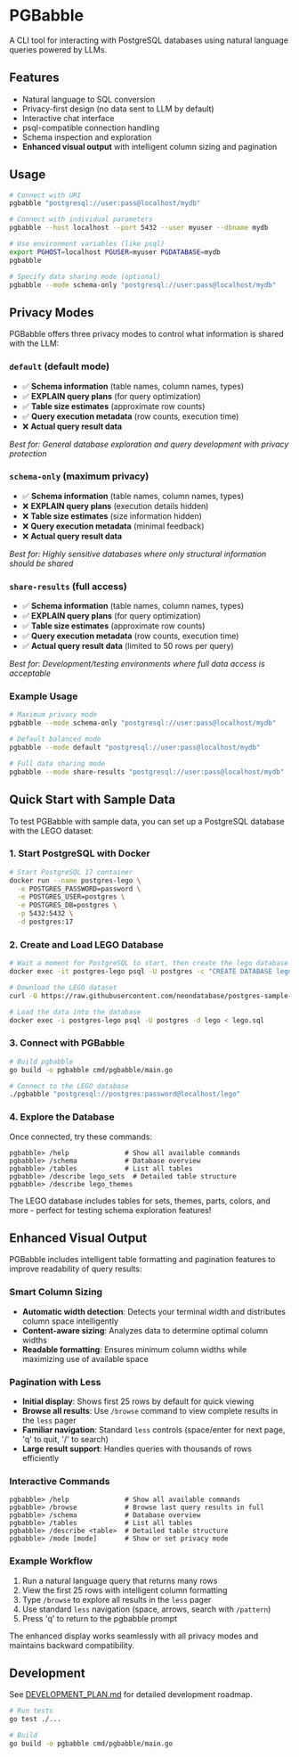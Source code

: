 # PGBabble

A CLI tool for interacting with PostgreSQL databases using natural language queries powered by LLMs.

## Features

- Natural language to SQL conversion
- Privacy-first design (no data sent to LLM by default)
- Interactive chat interface
- psql-compatible connection handling
- Schema inspection and exploration
- **Enhanced visual output** with intelligent column sizing and pagination

## Usage

```bash
# Connect with URI
pgbabble "postgresql://user:pass@localhost/mydb"

# Connect with individual parameters
pgbabble --host localhost --port 5432 --user myuser --dbname mydb

# Use environment variables (like psql)
export PGHOST=localhost PGUSER=myuser PGDATABASE=mydb
pgbabble

# Specify data sharing mode (optional)
pgbabble --mode schema-only "postgresql://user:pass@localhost/mydb"
```

## Privacy Modes

PGBabble offers three privacy modes to control what information is shared with the LLM:

### `default` (default mode)
- ✅ **Schema information** (table names, column names, types)
- ✅ **EXPLAIN query plans** (for query optimization)
- ✅ **Table size estimates** (approximate row counts)
- ✅ **Query execution metadata** (row counts, execution time)
- ❌ **Actual query result data**

*Best for: General database exploration and query development with privacy protection*

### `schema-only` (maximum privacy)
- ✅ **Schema information** (table names, column names, types)
- ❌ **EXPLAIN query plans** (execution details hidden)
- ❌ **Table size estimates** (size information hidden)
- ❌ **Query execution metadata** (minimal feedback)
- ❌ **Actual query result data**

*Best for: Highly sensitive databases where only structural information should be shared*

### `share-results` (full access)
- ✅ **Schema information** (table names, column names, types)
- ✅ **EXPLAIN query plans** (for query optimization)
- ✅ **Table size estimates** (approximate row counts)
- ✅ **Query execution metadata** (row counts, execution time)
- ✅ **Actual query result data** (limited to 50 rows per query)

*Best for: Development/testing environments where full data access is acceptable*

### Example Usage
```bash
# Maximum privacy mode
pgbabble --mode schema-only "postgresql://user:pass@localhost/mydb"

# Default balanced mode
pgbabble --mode default "postgresql://user:pass@localhost/mydb"

# Full data sharing mode  
pgbabble --mode share-results "postgresql://user:pass@localhost/mydb"
```

## Quick Start with Sample Data

To test PGBabble with sample data, you can set up a PostgreSQL database with the LEGO dataset:

### 1. Start PostgreSQL with Docker

```bash
# Start PostgreSQL 17 container
docker run --name postgres-lego \
  -e POSTGRES_PASSWORD=password \
  -e POSTGRES_USER=postgres \
  -e POSTGRES_DB=postgres \
  -p 5432:5432 \
  -d postgres:17
```

### 2. Create and Load LEGO Database

```bash
# Wait a moment for PostgreSQL to start, then create the lego database
docker exec -it postgres-lego psql -U postgres -c "CREATE DATABASE lego;"

# Download the LEGO dataset
curl -O https://raw.githubusercontent.com/neondatabase/postgres-sample-dbs/main/lego.sql

# Load the data into the database
docker exec -i postgres-lego psql -U postgres -d lego < lego.sql
```

### 3. Connect with PGBabble

```bash
# Build pgbabble
go build -o pgbabble cmd/pgbabble/main.go

# Connect to the LEGO database
./pgbabble "postgresql://postgres:password@localhost/lego"
```

### 4. Explore the Database

Once connected, try these commands:
```
pgbabble> /help              # Show all available commands
pgbabble> /schema            # Database overview
pgbabble> /tables            # List all tables
pgbabble> /describe lego_sets  # Detailed table structure
pgbabble> /describe lego_themes
```

The LEGO database includes tables for sets, themes, parts, colors, and more - perfect for testing schema exploration features!

## Enhanced Visual Output

PGBabble includes intelligent table formatting and pagination features to improve readability of query results:

### Smart Column Sizing
- **Automatic width detection**: Detects your terminal width and distributes column space intelligently
- **Content-aware sizing**: Analyzes data to determine optimal column widths
- **Readable formatting**: Ensures minimum column widths while maximizing use of available space

### Pagination with Less
- **Initial display**: Shows first 25 rows by default for quick viewing
- **Browse all results**: Use `/browse` command to view complete results in the `less` pager
- **Familiar navigation**: Standard `less` controls (space/enter for next page, 'q' to quit, '/' to search)
- **Large result support**: Handles queries with thousands of rows efficiently

### Interactive Commands
```
pgbabble> /help              # Show all available commands
pgbabble> /browse            # Browse last query results in full
pgbabble> /schema            # Database overview  
pgbabble> /tables            # List all tables
pgbabble> /describe <table>  # Detailed table structure
pgbabble> /mode [mode]       # Show or set privacy mode
```

### Example Workflow
1. Run a natural language query that returns many rows
2. View the first 25 rows with intelligent column formatting
3. Type `/browse` to explore all results in the `less` pager
4. Use standard `less` navigation (space, arrows, search with `/pattern`)
5. Press 'q' to return to the pgbabble prompt

The enhanced display works seamlessly with all privacy modes and maintains backward compatibility.

## Development

See [DEVELOPMENT_PLAN.md](DEVELOPMENT_PLAN.md) for detailed development roadmap.

```bash
# Run tests
go test ./...

# Build
go build -o pgbabble cmd/pgbabble/main.go
```